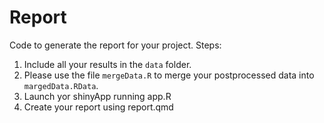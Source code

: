 # Report

Code to generate the report for your project. 
Steps:
1. Include all your results in the `data` folder.
2. Please use the file `mergeData.R` to merge your postprocessed data into `margedData.RData`.
3. Launch yor shinyApp running app.R
4. Create your report using report.qmd
